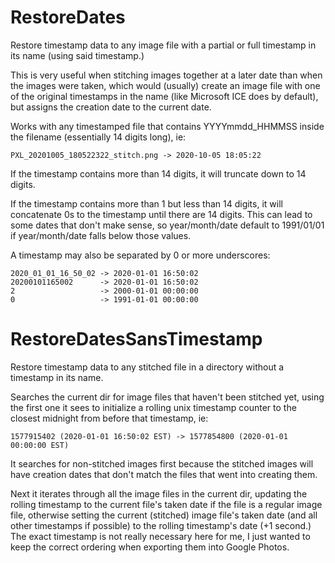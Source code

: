 # RestoreDates
Restore timestamp data to any image file with a partial or full timestamp in its name (using said timestamp.)

This is very useful when stitching images together at a later date than when the images were taken, which would (usually) create
an image file with one of the original timestamps in the name (like Microsoft ICE does by default), but assigns the creation date
to the current date.

Works with any timestamped file that contains YYYYmmdd_HHMMSS inside the filename (essentially 14 digits long), ie:
```
PXL_20201005_180522322_stitch.png -> 2020-10-05 18:05:22
```

If the timestamp contains more than 14 digits, it will truncate down to 14 digits.

If the timestamp contains more than 1 but less than 14 digits, it will concatenate 0s to the timestamp until there are 14 digits.
This can lead to some dates that don't make sense, so year/month/date default to 1991/01/01 if year/month/date falls below those values.

A timestamp may also be separated by 0 or more underscores: 
```
2020_01_01_16_50_02 -> 2020-01-01 16:50:02
20200101165002      -> 2020-01-01 16:50:02
2                   -> 2000-01-01 00:00:00
0                   -> 1991-01-01 00:00:00
```

# RestoreDatesSansTimestamp
Restore timestamp data to any stitched file in a directory without a timestamp in its name.

Searches the current dir for image files that haven't been stitched yet, using the first one it sees to initialize a rolling unix
timestamp counter to the closest midnight from before that timestamp, ie:
```
1577915402 (2020-01-01 16:50:02 EST) -> 1577854800 (2020-01-01 00:00:00 EST)
```
It searches for non-stitched images first because the stitched images will have creation dates that don't match the files that went 
into creating them. 

Next it iterates through all the image files in the current dir, updating the rolling timestamp to the current file's taken date if
the file is a regular image file, otherwise setting the current (stitched) image file's taken date (and all other timestamps if
possible) to the rolling timestamp's date (+1 second.) The exact timestamp is not really necessary here for me, I just wanted to 
keep the correct ordering when exporting them into Google Photos.
